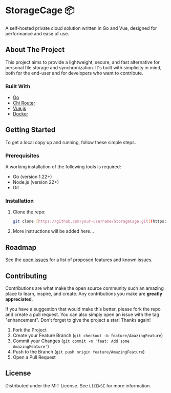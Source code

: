 # StorageCage 📦

A self-hosted private cloud solution written in Go and Vue, designed for performance and ease of use.

## About The Project

This project aims to provide a lightweight, secure, and fast alternative for personal file storage and synchronization. It's built with simplicity in mind, both for the end-user and for developers who want to contribute.

### Built With

* [Go](https://golang.org/)
* [Chi Router](https://github.com/go-chi/chi)
* [Vue.js](https://vuejs.org/)
* [Docker](https://www.docker.com/)

## Getting Started

To get a local copy up and running, follow these simple steps.

### Prerequisites

A working installation of the following tools is required:

* Go (version 1.22+)
* Node.js (version 22+)
* Git

### Installation

1.  Clone the repo:
    ```sh
    git clone [https://github.com/your-username/StorageCage.git](https://github.com/your-username/StorageCage.git)
    ```

2.  More instructions will be added here...

## Roadmap

See the [open issues](https://github.com/your-username/StorageCage/issues) for a list of proposed features and known issues.

## Contributing

Contributions are what make the open source community such an amazing place to learn, inspire, and create. Any contributions you make are **greatly appreciated**.

If you have a suggestion that would make this better, please fork the repo and create a pull request. You can also simply open an issue with the tag "enhancement".
Don't forget to give the project a star! Thanks again!

1.  Fork the Project
2.  Create your Feature Branch (`git checkout -b feature/AmazingFeature`)
3.  Commit your Changes (`git commit -m 'feat: Add some AmazingFeature'`)
4.  Push to the Branch (`git push origin feature/AmazingFeature`)
5.  Open a Pull Request

## License

Distributed under the MIT License. See `LICENSE` for more information.